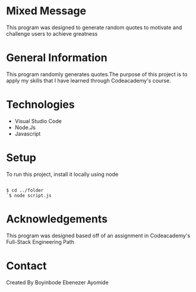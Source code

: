 # Mixed Message

This program was designed to generate random quotes to motivate and challenge users to achieve greatness

# General Information

This program randomly generates quotes.The purpose of this project is to apply my skills that I have learned through Codeacademy's course.

# Technologies

- Visual Studio Code
- Node.Js
- Javascript

# Setup

To run this project, install it locally using node

```

$ cd ../folder 
`$ node script.js 

```

# Acknowledgements

This program was designed based off of an assignment in Codeacademy's Full-Stack Engineering Path

# Contact

Created By Boyinbode Ebenezer Ayomide

